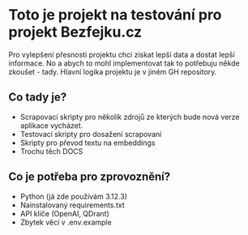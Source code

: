 # Toto je projekt na testování pro projekt Bezfejku.cz
Pro vylepšení přesnosti projektu chci získat lepší data a dostat lepší informace. No a abych to mohl implementovat tak to potřebuju někde zkoušet - tady. Hlavní logika projektu je v jiném GH repository. 

## Co tady je?
- Scrapovací skripty pro několik zdrojů ze kterých bude nová verze aplikace vycházet.
- Testovací skripty pro dosažení scrapovaní
- Skripty pro převod textu na embeddings
- Trochu těch DOCS

## Co je potřeba pro zprovoznění?
- Python (já zde používám 3.12.3)
- Nainstalovaný requirements.txt
- API klíče (OpenAI, QDrant)
- Zbytek věcí v .env.example